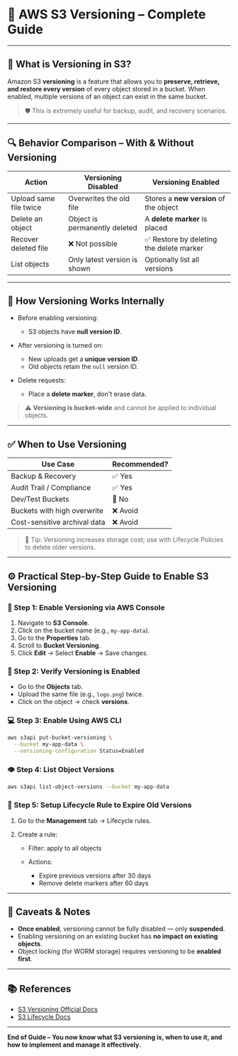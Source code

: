 # 📘 AWS S3 Versioning – Complete Guide

---

## 🧠 What is Versioning in S3?

Amazon S3 **versioning** is a feature that allows you to **preserve, retrieve, and restore every version** of every object stored in a bucket. When enabled, multiple versions of an object can exist in the same bucket.

> 🛡️ This is extremely useful for backup, audit, and recovery scenarios.

---

## 🔍 Behavior Comparison – With & Without Versioning

| Action                 | Versioning Disabled           | Versioning Enabled                      |
| ---------------------- | ----------------------------- | --------------------------------------- |
| Upload same file twice | Overwrites the old file       | Stores a **new version** of the object  |
| Delete an object       | Object is permanently deleted | A **delete marker** is placed           |
| Recover deleted file   | ❌ Not possible                | ✅ Restore by deleting the delete marker |
| List objects           | Only latest version is shown  | Optionally list all versions            |

---

## 🧾 How Versioning Works Internally

* Before enabling versioning:

  * S3 objects have **null version ID**.
* After versioning is turned on:

  * New uploads get a **unique version ID**.
  * Old objects retain the `null` version ID.
* Delete requests:

  * Place a **delete marker**, don't erase data.

> ⚠️ **Versioning is bucket-wide** and cannot be applied to individual objects.

---

## ✅ When to Use Versioning

| Use Case                     | Recommended? |
| ---------------------------- | ------------ |
| Backup & Recovery            | ✅ Yes        |
| Audit Trail / Compliance     | ✅ Yes        |
| Dev/Test Buckets             | 🚫 No        |
| Buckets with high overwrite  | ❌ Avoid      |
| Cost-sensitive archival data | ❌ Avoid      |

> 🧮 Tip: Versioning increases storage cost; use with Lifecycle Policies to delete older versions.

---

## ⚙️ Practical Step-by-Step Guide to Enable S3 Versioning

### 🔧 Step 1: Enable Versioning via AWS Console

1. Navigate to **S3 Console**.
2. Click on the bucket name (e.g., `my-app-data`).
3. Go to the **Properties** tab.
4. Scroll to **Bucket Versioning**.
5. Click **Edit** → Select **Enable** → Save changes.

### 📜 Step 2: Verify Versioning is Enabled

* Go to the **Objects** tab.
* Upload the same file (e.g., `logo.png`) twice.
* Click on the object → check **versions**.

### 💻 Step 3: Enable Using AWS CLI

```bash
aws s3api put-bucket-versioning \
  --bucket my-app-data \
  --versioning-configuration Status=Enabled
```

### 👁️ Step 4: List Object Versions

```bash
aws s3api list-object-versions --bucket my-app-data
```

### 🧼 Step 5: Setup Lifecycle Rule to Expire Old Versions

1. Go to the **Management** tab → Lifecycle rules.
2. Create a rule:

   * Filter: apply to all objects
   * Actions:

     * Expire previous versions after 30 days
     * Remove delete markers after 60 days

---

## 🚨 Caveats & Notes

* **Once enabled**, versioning cannot be fully disabled — only **suspended**.
* Enabling versioning on an existing bucket has **no impact on existing objects**.
* Object locking (for WORM storage) requires versioning to be **enabled first**.

---

## 📚 References

* [S3 Versioning Official Docs](https://docs.aws.amazon.com/AmazonS3/latest/userguide/Versioning.html)
* [S3 Lifecycle Docs](https://docs.aws.amazon.com/AmazonS3/latest/userguide/object-lifecycle-mgmt.html)

---

**End of Guide – You now know what S3 versioning is, when to use it, and how to implement and manage it effectively.**
